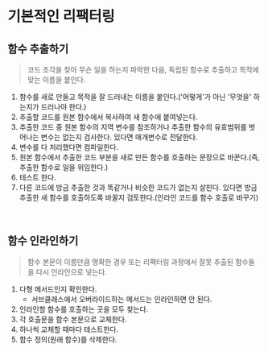 # 기본적인 리팩터링

## 함수 추출하기

> 코드 조각을 찾아 무슨 일을 하는지 파악한 다음, 독립된 함수로 추출하고 목적에 맞는 이름을 붙인다.

1. 함수를 새로 만들고 목적을 잘 드러내는 이름을 붙인다.('어떻게'가 아닌 '무엇을' 하는지가 드러나야 한다.)
2. 추출할 코드를 원본 함수에서 복사하여 새 함수에 붙여넣는다.
3. 추출한 코드 중 원본 함수의 지역 변수를 참조하거나 추출한 함수의 유효범위를 벗어나는 변수는 없는지 검사한다. 있다면 매개변수로 전달한다.
4. 변수를 다 처리했다면 컴파일한다.
5. 원본 함수에서 추출한 코드 부분을 새로 만든 함수를 호출하는 문장으로 바꾼다.(즉, 추출한 함수로 일을 위임한다.)
6. 테스트 한다.
7. 다른 코드에 방금 추출한 것과 똑같거나 비슷한 코드가 없는지 살핀다. 있다면 방금 추출한 새 함수를 호출하도록 바꿀지 검토한다.(인라인 코드를 함수 호출로 바꾸기)

<br />

## 함수 인라인하기

> 함수 본문이 이름만큼 명확한 경우 또는 리팩터링 과정에서 잘못 추출된 함수들을 다시 인라인으로 넣는다.

1. 다형 메서드인지 확인한다.
   - 서브클래스에서 오버라이드하는 메서드는 인라인하면 안 된다.
2. 인라인할 함수를 호출하는 곳을 모두 찾는다.
3. 각 호출문을 함수 본문으로 교체한다.
4. 하나씩 교체할 때마다 테스트한다.
5. 함수 정의(원래 함수)를 삭제한다.

<br />

